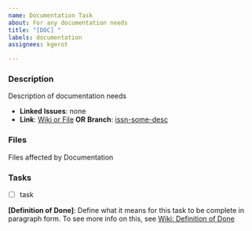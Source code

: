 ```yaml
---
name: Documentation Task
about: For any documentation needs
title: "[DOC] "
labels: documentation
assignees: kgerot

---
```


### Description

Description of documentation needs

- **Linked Issues**: none
- **Link**: [Wiki or File](https://github.com/kgerot/electron-boilerplate/)   **OR** **Branch**: [issn-some-desc](https://github.com/kgerot/electron-boilerplate/tree/issn-some-desc)

### Files

Files affected by Documentation

### Tasks

- [ ] task

**[Definition of Done]**:  Define what it means for this task to be complete in paragraph form. To see more info on this, see [Wiki: Definition of Done](https://github.com/kgerot/electron-boilerplate/wiki/Definition-of-Done)
